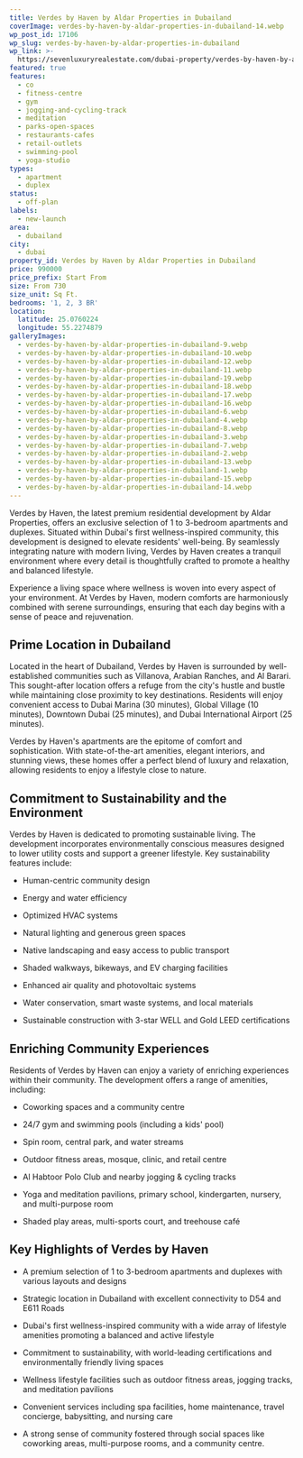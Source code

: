 ```yaml
---
title: Verdes by Haven by Aldar Properties in Dubailand
coverImage: verdes-by-haven-by-aldar-properties-in-dubailand-14.webp
wp_post_id: 17106
wp_slug: verdes-by-haven-by-aldar-properties-in-dubailand
wp_link: >-
  https://sevenluxuryrealestate.com/dubai-property/verdes-by-haven-by-aldar-properties-in-dubailand/
featured: true
features:
  - co
  - fitness-centre
  - gym
  - jogging-and-cycling-track
  - meditation
  - parks-open-spaces
  - restaurants-cafes
  - retail-outlets
  - swimming-pool
  - yoga-studio
types:
  - apartment
  - duplex
status:
  - off-plan
labels:
  - new-launch
area:
  - dubailand
city:
  - dubai
property_id: Verdes by Haven by Aldar Properties in Dubailand
price: 990000
price_prefix: Start From
size: From 730
size_unit: Sq Ft.
bedrooms: '1, 2, 3 BR'
location:
  latitude: 25.0760224
  longitude: 55.2274879
galleryImages:
  - verdes-by-haven-by-aldar-properties-in-dubailand-9.webp
  - verdes-by-haven-by-aldar-properties-in-dubailand-10.webp
  - verdes-by-haven-by-aldar-properties-in-dubailand-12.webp
  - verdes-by-haven-by-aldar-properties-in-dubailand-11.webp
  - verdes-by-haven-by-aldar-properties-in-dubailand-19.webp
  - verdes-by-haven-by-aldar-properties-in-dubailand-18.webp
  - verdes-by-haven-by-aldar-properties-in-dubailand-17.webp
  - verdes-by-haven-by-aldar-properties-in-dubailand-16.webp
  - verdes-by-haven-by-aldar-properties-in-dubailand-6.webp
  - verdes-by-haven-by-aldar-properties-in-dubailand-4.webp
  - verdes-by-haven-by-aldar-properties-in-dubailand-8.webp
  - verdes-by-haven-by-aldar-properties-in-dubailand-3.webp
  - verdes-by-haven-by-aldar-properties-in-dubailand-7.webp
  - verdes-by-haven-by-aldar-properties-in-dubailand-2.webp
  - verdes-by-haven-by-aldar-properties-in-dubailand-13.webp
  - verdes-by-haven-by-aldar-properties-in-dubailand-1.webp
  - verdes-by-haven-by-aldar-properties-in-dubailand-15.webp
  - verdes-by-haven-by-aldar-properties-in-dubailand-14.webp
---
```


Verdes by Haven, the latest premium residential development by Aldar Properties, offers an exclusive selection of 1 to 3-bedroom apartments and duplexes. Situated within Dubai's first wellness-inspired community, this development is designed to elevate residents' well-being. By seamlessly integrating nature with modern living, Verdes by Haven creates a tranquil environment where every detail is thoughtfully crafted to promote a healthy and balanced lifestyle.

Experience a living space where wellness is woven into every aspect of your environment. At Verdes by Haven, modern comforts are harmoniously combined with serene surroundings, ensuring that each day begins with a sense of peace and rejuvenation.

## **Prime Location in Dubailand**

Located in the heart of Dubailand, Verdes by Haven is surrounded by well-established communities such as Villanova, Arabian Ranches, and Al Barari. This sought-after location offers a refuge from the city's hustle and bustle while maintaining close proximity to key destinations. Residents will enjoy convenient access to Dubai Marina (30 minutes), Global Village (10 minutes), Downtown Dubai (25 minutes), and Dubai International Airport (25 minutes).

Verdes by Haven's apartments are the epitome of comfort and sophistication. With state-of-the-art amenities, elegant interiors, and stunning views, these homes offer a perfect blend of luxury and relaxation, allowing residents to enjoy a lifestyle close to nature.

## **Commitment to Sustainability and the Environment**

Verdes by Haven is dedicated to promoting sustainable living. The development incorporates environmentally conscious measures designed to lower utility costs and support a greener lifestyle. Key sustainability features include:

- Human-centric community design

- Energy and water efficiency

- Optimized HVAC systems

- Natural lighting and generous green spaces

- Native landscaping and easy access to public transport

- Shaded walkways, bikeways, and EV charging facilities

- Enhanced air quality and photovoltaic systems

- Water conservation, smart waste systems, and local materials

- Sustainable construction with 3-star WELL and Gold LEED certifications

## **Enriching Community Experiences**

Residents of Verdes by Haven can enjoy a variety of enriching experiences within their community. The development offers a range of amenities, including:

- Coworking spaces and a community centre

- 24/7 gym and swimming pools (including a kids' pool)

- Spin room, central park, and water streams

- Outdoor fitness areas, mosque, clinic, and retail centre

- Al Habtoor Polo Club and nearby jogging & cycling tracks

- Yoga and meditation pavilions, primary school, kindergarten, nursery, and multi-purpose room

- Shaded play areas, multi-sports court, and treehouse café

## **Key Highlights of Verdes by Haven**

- A premium selection of 1 to 3-bedroom apartments and duplexes with various layouts and designs

- Strategic location in Dubailand with excellent connectivity to D54 and E611 Roads

- Dubai's first wellness-inspired community with a wide array of lifestyle amenities promoting a balanced and active lifestyle

- Commitment to sustainability, with world-leading certifications and environmentally friendly living spaces

- Wellness lifestyle facilities such as outdoor fitness areas, jogging tracks, and meditation pavilions

- Convenient services including spa facilities, home maintenance, travel concierge, babysitting, and nursing care

- A strong sense of community fostered through social spaces like coworking areas, multi-purpose rooms, and a community centre.

